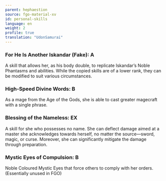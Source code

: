```yaml
---
parent: hephaestion
source: fgo-material-xv
id: personal-skills
language: en
weight: 2
profile: true
translation: "UdonSamurai"
---
```


### For He Is Another Iskandar (Fake): A

A skill that allows her, as his body double, to replicate Iskandar’s Noble Phantasms and abilities. While the copied skills are of a lower rank, they can be modified to suit various circumstances.

### High-Speed Divine Words: B

As a mage from the Age of the Gods, she is able to cast greater magecraft with a single phrase.

### Blessing of the Nameless: EX

A skill for she who possesses no name. She can deflect damage aimed at a master she acknowledges towards herself, no matter the source—sword, magic, or curse. Moreover, she can significantly mitigate the damage through preparation.

### Mystic Eyes of Compulsion: B

Noble Coloured Mystic Eyes that force others to comply with her orders. (Essentially unused in FGO)
